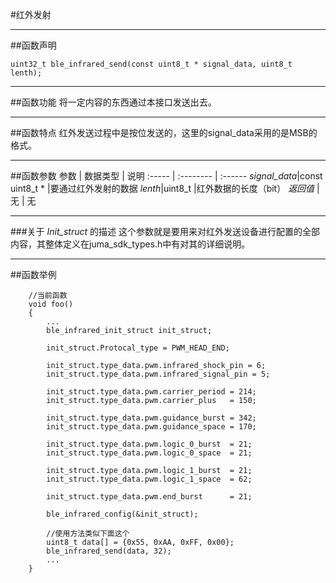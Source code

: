 #红外发射


***
##函数声明
```
uint32_t ble_infrared_send(const uint8_t * signal_data, uint8_t lenth);
```

***
##函数功能
将一定内容的东西通过本接口发送出去。

***
##函数特点
红外发送过程中是按位发送的，这里的signal_data采用的是MSB的格式。

***
##函数参数
参数    | 数据类型   | 说明
:----- | :-------- | :------
*signal_data*|const uint8_t * |要通过红外发射的数据
*lenth*|uint8_t |红外数据的长度（bit）
*返回值*  | 无    | 无

***
###关于 *Init_struct* 的描述
这个参数就是要用来对红外发送设备进行配置的全部内容，其整体定义在juma_sdk_types.h中有对其的详细说明。


***
##函数举例

```	
	//当前函数
	void foo()
	{
		...
		ble_infrared_init_struct init_struct;
		
		init_struct.Protocal_type = PWM_HEAD_END;
		
		init_struct.type_data.pwm.infrared_shock_pin = 6;
		init_struct.type_data.pwm.infrared_signal_pin = 5;
		
		init_struct.type_data.pwm.carrier_period = 214;
		init_struct.type_data.pwm.carrier_plus   = 150;
		
		init_struct.type_data.pwm.guidance_burst = 342;
		init_struct.type_data.pwm.guidance_space = 170;
		
		init_struct.type_data.pwm.logic_0_burst  = 21;
		init_struct.type_data.pwm.logic_0_space  = 21;
		
		init_struct.type_data.pwm.logic_1_burst  = 21;
		init_struct.type_data.pwm.logic_1_space  = 62;
		        
		init_struct.type_data.pwm.end_burst      = 21;
		
		ble_infrared_config(&init_struct);

		//使用方法类似下面这个
		uint8_t data[] = {0x55, 0xAA, 0xFF, 0x00};
		ble_infrared_send(data, 32);
		...
	}
```
